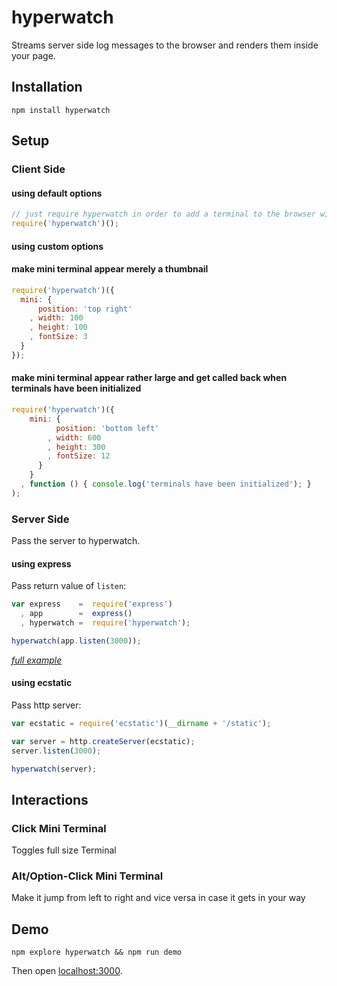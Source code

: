 # hyperwatch

Streams server side log messages to the browser and renders them inside your page.

## Installation

    npm install hyperwatch

## Setup

### Client Side

#### using default options

```js
// just require hyperwatch in order to add a terminal to the browser window
require('hyperwatch')();
```

#### using custom options

#### make mini terminal appear merely a thumbnail

```js
require('hyperwatch')({
  mini: {
      position: 'top right'
    , width: 100
    , height: 100
    , fontSize: 3
  }
});
```

#### make mini terminal appear rather large and get called back when terminals have been initialized

```js
require('hyperwatch')({
    mini: {
          position: 'bottom left'
        , width: 600
        , height: 300
        , fontSize: 12 
      }
    }
  , function () { console.log('terminals have been initialized'); }
);
```

### Server Side

Pass the server to hyperwatch. 

#### using express

Pass return value of `listen`:

```js
var express    =  require('express')
  , app        =  express()
  , hyperwatch =  require('hyperwatch');

hyperwatch(app.listen(3000));
```
*[full example](https://github.com/thlorenz/hyperwatch/tree/master/examples/express-app)*

#### using ecstatic

Pass http server:

```js
var ecstatic = require('ecstatic')(__dirname + '/static');

var server = http.createServer(ecstatic);
server.listen(3000);

hyperwatch(server);
```

## Interactions

### Click Mini Terminal

Toggles full size Terminal

### Alt/Option-Click Mini Terminal

Make it jump from left to right and vice versa in case it gets in your way

## Demo

    npm explore hyperwatch && npm run demo

Then open [localhost:3000](http://localhost:3000).

